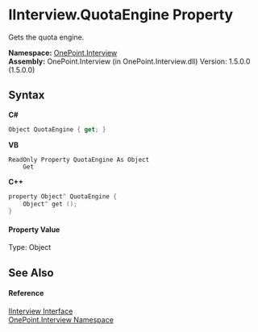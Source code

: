 # IInterview.QuotaEngine Property 
 

Gets the quota engine.

**Namespace:**&nbsp;<a href="N_OnePoint_Interview">OnePoint.Interview</a><br />**Assembly:**&nbsp;OnePoint.Interview (in OnePoint.Interview.dll) Version: 1.5.0.0 (1.5.0.0)

## Syntax

**C#**<br />
``` C#
Object QuotaEngine { get; }
```

**VB**<br />
``` VB
ReadOnly Property QuotaEngine As Object
	Get
```

**C++**<br />
``` C++
property Object^ QuotaEngine {
	Object^ get ();
}
```


#### Property Value
Type: Object

## See Also


#### Reference
<a href="T_OnePoint_Interview_IInterview">IInterview Interface</a><br /><a href="N_OnePoint_Interview">OnePoint.Interview Namespace</a><br />